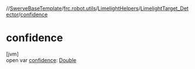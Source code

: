 //[SwerveBaseTemplate](../../../../index.md)/[frc.robot.utils](../../index.md)/[LimelightHelpers](../index.md)/[LimelightTarget_Detector](index.md)/[confidence](confidence.md)

# confidence

[jvm]\
open var [confidence](confidence.md): [Double](https://kotlinlang.org/api/latest/jvm/stdlib/kotlin/-double/index.html)
